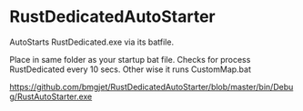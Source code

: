 # RustDedicatedAutoStarter
AutoStarts RustDedicated.exe via its batfile.

Place in same folder as your startup bat file.
Checks for process RustDedicated every 10 secs.
Other wise it runs CustomMap.bat

https://github.com/bmgjet/RustDedicatedAutoStarter/blob/master/bin/Debug/RustAutoStarter.exe

